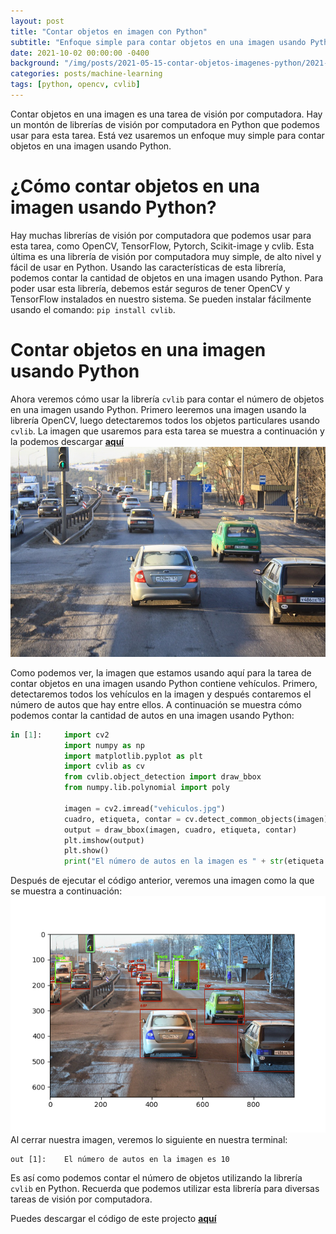 ```yaml
---
layout: post
title: "Contar objetos en imagen con Python"
subtitle: "Enfoque simple para contar objetos en una imagen usando Python y cvlib"
date: 2021-10-02 00:00:00 -0400
background: "/img/posts/2021-05-15-contar-objetos-imagenes-python/2021-05-15-contar-objetos-imagenes-python-1.png"
categories: posts/machine-learning
tags: [python, opencv, cvlib]
---
```

Contar objetos en una imagen es una tarea de visión por computadora. Hay un montón de librerías de visión por computadora en Python que podemos usar para esta tarea. Está vez usaremos un enfoque muy simple para contar objetos en una imagen usando Python.

# ¿Cómo contar objetos en una imagen usando Python?
Hay muchas librerías de visión por computadora que podemos usar para esta tarea, como OpenCV, TensorFlow, Pytorch, Scikit-image y cvlib. Esta última es una librería de visión por computadora muy simple, de alto nivel y fácil de usar en Python.
Usando las características de esta librería, podemos contar la cantidad de objetos en una imagen usando Python. Para poder usar esta librería, debemos estár seguros de tener OpenCV y TensorFlow instalados en nuestro sistema. Se pueden instalar fácilmente usando el comando: `pip install cvlib`.  
  
# Contar objetos en una imagen usando Python
Ahora veremos cómo usar la librería `cvlib` para contar el número de objetos en una imagen usando Python. Primero leeremos una imagen usando la librería OpenCV, luego detectaremos todos los objetos particulares usando `cvlib`. La imagen que usaremos para esta tarea se muestra a continuación y la podemos descargar [**aquí**](https://drive.google.com/file/d/14hgyVrVxQ3vPNRO2GGHdUxxOpAgoug6n/view?usp=sharing)
![Vehículos](/img/posts/2021-05-15-contar-objetos-imagenes-python/vehiculos.jpg)

Como podemos ver, la imagen que estamos usando aquí para la tarea de contar objetos en una imagen usando Python contiene vehículos. Primero, detectaremos todos los vehículos en la imagen y después contaremos el número de autos que hay entre ellos. A continuación se muestra cómo podemos contar la cantidad de autos en una imagen usando Python:
```python
in [1]:     import cv2
            import numpy as np
            import matplotlib.pyplot as plt
            import cvlib as cv
            from cvlib.object_detection import draw_bbox
            from numpy.lib.polynomial import poly

            imagen = cv2.imread("vehiculos.jpg")
            cuadro, etiqueta, contar = cv.detect_common_objects(imagen)
            output = draw_bbox(imagen, cuadro, etiqueta, contar)
            plt.imshow(output)
            plt.show()
            print("El número de autos en la imagen es " + str(etiqueta.count('car')))
```
Después de ejecutar el código anterior, veremos una imagen como la que se muestra a continuación:
![Detección de objetos en imagen](/img/posts/2021-05-15-contar-objetos-imagenes-python/Figure_1.png)
Al cerrar nuestra imagen, veremos lo siguiente en nuestra terminal:
```
out [1]:    El número de autos en la imagen es 10
```
Es así como podemos contar el número de objetos utilizando la librería `cvlib` en Python. Recuerda que podemos utilizar esta librería para diversas tareas de visión por computadora.

Puedes descargar el código de este projecto [**aquí**](https://drive.google.com/file/d/1XbnAUrXnXEWMfxvkOcGeFCmf_l6pG6bt/view?usp=sharing)